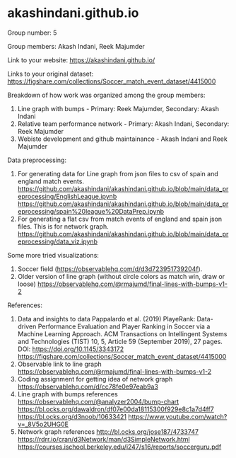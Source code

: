 # akashindani.github.io
Group number: 5

Group members: Akash Indani, Reek Majumder

Link to your website: https://akashindani.github.io/

Links to your original dataset: https://figshare.com/collections/Soccer_match_event_dataset/4415000

Breakdown of how work was organized among the group members:
1. Line graph with bumps - Primary: Reek Majumder, Secondary: Akash Indani
2. Relative team performance network - Primary: Akash Indani, Secondary: Reek Majumder
3. Webiste development and github maintainance - Akash Indani and Reek Majumder

Data preprocessing:
1. For generating data for Line graph from json files to csv of spain and england match events.
https://github.com/akashindani/akashindani.github.io/blob/main/data_preprocessing/EnglishLeague.ipynb
https://github.com/akashindani/akashindani.github.io/blob/main/data_preprocessing/spain%20league%20DataPrep.ipynb
2. For generating a flat csv from match events of england and spain json files. This is for network graph.
https://github.com/akashindani/akashindani.github.io/blob/main/data_preprocessing/data_viz.ipynb

Some more tried visualizations:
1. Soccer field (https://observablehq.com/d/d3d723951739204f).
2. Older version of line graph (without circle colors as match win, draw or loose) https://observablehq.com/@rmajumd/final-lines-with-bumps-v1-2

References:
1. Data and insights to data
Pappalardo et al. (2019) PlayeRank: Data-driven Performance Evaluation and Player Ranking in Soccer via a Machine Learning Approach. ACM Transactions on Intellingent Systems and Technologies (TIST) 10, 5, Article 59 (September 2019), 27 pages. DOI: https://doi.org/10.1145/3343172
https://figshare.com/collections/Soccer_match_event_dataset/4415000
2. Observable link to line graph
https://observablehq.com/@rmajumd/final-lines-with-bumps-v1-2
3. Coding assignment for getting idea of network graph
https://observablehq.com/d/cc78fe0e97eab9a3
4. Line graph with bumps references
https://observablehq.com/@analyzer2004/bump-chart
https://bl.ocks.org/dawaldron/df07e00da18115300f929e8c1a7d4ff7
https://bl.ocks.org/d3noob/10633421
https://www.youtube.com/watch?v=_8V5o2UHG0E
5. Network graph references
http://bl.ocks.org/jose187/4733747
https://rdrr.io/cran/d3Network/man/d3SimpleNetwork.html
https://courses.ischool.berkeley.edu/i247/s16/reports/soccerguru.pdf

